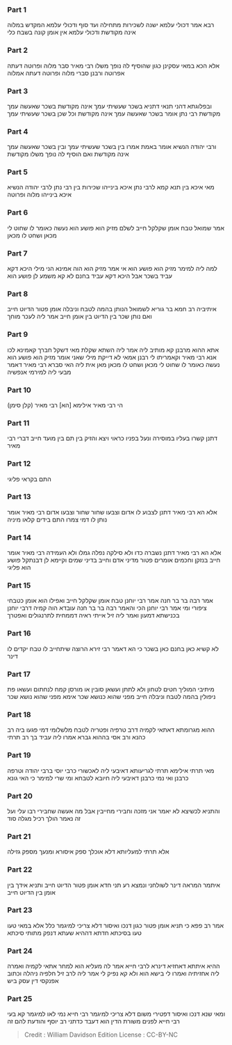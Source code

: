 
### Part 1
רבא אמר דכולי עלמא ישנה לשכירות מתחילה ועד סוף ודכולי עלמא המקדש במלוה אינה מקודשת ודכולי עלמא אין אומן קונה בשבח כלי

### Part 2
אלא הכא במאי עסקינן כגון שהוסיף לה נופך משלו רבי מאיר סבר מלוה ופרוטה דעתה אפרוטה ורבנן סברי מלוה ופרוטה דעתה אמלוה

### Part 3
ובפלוגתא דהני תנאי דתניא בשכר שעשיתי עמך אינה מקודשת בשכר שאעשה עמך מקודשת רבי נתן אומר בשכר שאעשה עמך אינה מקודשת וכל שכן בשכר שעשיתי עמך

### Part 4
ורבי יהודה הנשיא אומר באמת אמרו בין בשכר שעשיתי עמך ובין בשכר שאעשה עמך אינה מקודשת ואם הוסיף לה נופך משלו מקודשת

### Part 5
מאי איכא בין תנא קמא לרבי נתן איכא בינייהו שכירות בין רבי נתן לרבי יהודה הנשיא איכא בינייהו מלוה ופרוטה

### Part 6
אמר שמואל טבח אומן שקלקל חייב לשלם מזיק הוא פושע הוא נעשה כאומר לו שחוט לי מכאן ושחט לו מכאן

### Part 7
למה ליה למימר מזיק הוא פושע הוא אי אמר מזיק הוא הוה אמינא הני מילי היכא דקא עביד בשכר אבל היכא דקא עביד בחנם לא קא משמע לן פושע הוא

### Part 8
איתיביה רב חמא בר גוריא לשמואל הנותן בהמה לטבח וניבלה אומן פטור הדיוט חייב ואם נותן שכר בין הדיוט בין אומן חייב אמר ליה לעכר מוחך

### Part 9
אתא ההוא מרבנן קא מותיב ליה אמר ליה השתא שקלת מאי דשקל חברך קאמינא לכו אנא רבי מאיר וקאמריתו לי רבנן אמאי לא דייקת מילי שאני אומר מזיק הוא פושע הוא נעשה כאומר לו שחוט לי מכאן ושחט לו מכאן מאן אית ליה האי סברא רבי מאיר דאמר מבעי ליה למירמי אנפשיה

### Part 10
הי רבי מאיר אילימא [הא] רבי מאיר (קלן סימן)

### Part 11
דתנן קשרו בעליו במוסירה ונעל בפניו כראוי ויצא והזיק בין תם בין מועד חייב דברי רבי מאיר

### Part 12
התם בקראי פליגי

### Part 13
אלא הא רבי מאיר דתנן לצבוע לו אדום וצבעו שחור שחור וצבעו אדום רבי מאיר אומר נותן לו דמי צמרו התם בידים קלאו מיניה

### Part 14
אלא הא רבי מאיר דתנן נשברה כדו ולא סילקה נפלה גמלו ולא העמידה רבי מאיר אומר חייב בנזקן וחכמים אומרים פטור מדיני אדם וחייב בדיני שמים וקיימא לן דבנתקל פושע הוא פליגי

### Part 15
אמר רבה בר בר חנה אמר רבי יוחנן טבח אומן שקלקל חייב ואפילו הוא אומן כטבחי ציפורי ומי אמר רבי יוחנן הכי והאמר רבה בר בר חנה עובדא הוה קמיה דרבי יוחנן בכנישתא דמעון ואמר ליה זיל אייתי ראיה דממחית לתרנגולים ואפטרך

### Part 16
לא קשיא כאן בחנם כאן בשכר כי הא דאמר רבי זירא הרוצה שיתחייב לו טבח יקדים לו דינר

### Part 17
מיתיבי המוליך חטים לטחון ולא לתתן ועשאן סובין או מורסן קמח לנחתום ועשאו פת ניפולין בהמה לטבח וניבלה חייב מפני שהוא כנושא שכר אימא מפני שהוא נושא שכר

### Part 18
ההוא מגרומתא דאתאי לקמיה דרב טרפיה ופטריה לטבח מלשלומי דמי פגעו ביה רב כהנא ורב אסי בההוא גברא אמרו ליה עביד בך רב תרתי

### Part 19
מאי תרתי אילימא תרתי לגריעותא דאיבעי ליה לאכשורי כרבי יוסי ברבי יהודה וטרפה כרבנן ואי נמי כרבנן דאיבעי ליה חיובא לטבחא ומי שרי למימר כי האי גונא

### Part 20
והתניא לכשיצא לא יאמר אני מזכה וחבירי מחייבין אבל מה אעשה שחבירי רבו עלי ועל זה נאמר הולך רכיל מגלה סוד

### Part 21
אלא תרתי למעליותא דלא אוכלך ספק איסורא ומנעך מספק גזילה

### Part 22
איתמר המראה דינר לשולחני ונמצא רע תני חדא אומן פטור הדיוט חייב ותניא אידך בין אומן בין הדיוט חייב

### Part 23
אמר רב פפא כי תניא אומן פטור כגון דנכו ואיסור דלא צריכי למיגמר כלל אלא במאי טעו טעו בסיכתא חדתא דההיא שעתא דנפק מתותי סיכתא

### Part 24
ההיא איתתא דאחזיא דינרא לרבי חייא אמר לה מעליא הוא למחר אתאי לקמיה ואמרה ליה אחזיתיה ואמרו לי בישא הוא ולא קא נפיק לי אמר ליה לרב זיל חלפיה ניהלה וכתוב אפנקסי דין עסק ביש

### Part 25
ומאי שנא דנכו ואיסור דפטירי משום דלא צריכי למיגמר רבי חייא נמי לאו למיגמר קא בעי רבי חייא לפנים משורת הדין הוא דעבד כדתני רב יוסף והודעת להם זה

>Credit : William Davidson Edition
>License : CC-BY-NC